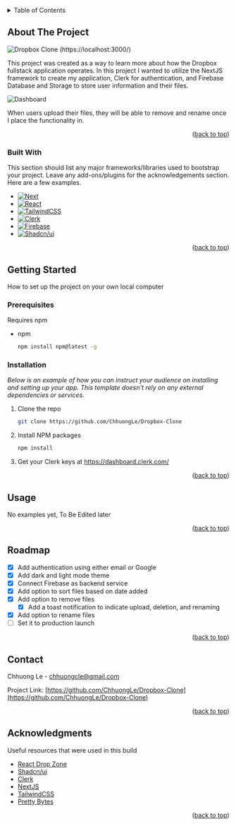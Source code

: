 <a name="readme-top"></a>

<!-- TABLE OF CONTENTS -->
<details>
  <summary>Table of Contents</summary>
  <ol>
    <li>
      <a href="#about-the-project">About The Project</a>
      <ul>
        <li><a href="#built-with">Built With</a></li>
      </ul>
    </li>
    <li>
      <a href="#getting-started">Getting Started</a>
      <ul>
        <li><a href="#prerequisites">Prerequisites</a></li>
        <li><a href="#installation">Installation</a></li>
      </ul>
    </li>
    <li><a href="#usage">Usage</a></li>
    <li><a href="#roadmap">Roadmap</a></li>
    <li><a href="#contact">Contact</a></li>
    <li><a href="#acknowledgments">Acknowledgments</a></li>
  </ol>
</details>

<!-- ABOUT THE PROJECT -->
## About The Project

![Dropbox Clone](https://imgur.com/WWmeyQt.jpg) (https://localhost:3000/)

This project was created as a way to learn more about how the Dropbox fullstack application operates. In this project I wanted to utilize the NextJS framework to create my application, Clerk for authentication, and Firebase Database and Storage to store user information and their files.

![Dashboard](https://i.imgur.com/TMT7obU.jpg)

When users upload their files, they will be able to remove and rename once I place the functionality in.

<p align="right">(<a href="#readme-top">back to top</a>)</p>

### Built With

This section should list any major frameworks/libraries used to bootstrap your project. Leave any add-ons/plugins for the acknowledgements section. Here are a few examples.

* [![Next][Next.js]][Next-url]
* [![React][React.js]][React-url]
* [![TailwindCSS][TailwindCSS]][Tailwind-url]
* [![Clerk][Clerk]][Clerk-url]
* [![Firebase][Firebase]][Firebase-url]
* [![Shadcn/ui][Shadcn/ui]][Shadcn/ui-url]

<p align="right">(<a href="#readme-top">back to top</a>)</p>

<!-- GETTING STARTED -->
## Getting Started

How to set up the project on your own local computer

### Prerequisites

Requires npm
* npm
  ```sh
  npm install npm@latest -g
  ```

### Installation

_Below is an example of how you can instruct your audience on installing and setting up your app. This template doesn't rely on any external dependencies or services._

1. Clone the repo
   ```sh
   git clone https://github.com/ChhuongLe/Dropbox-Clone
   ```
2. Install NPM packages
   ```sh
   npm install
   ```
3. Get your Clerk keys at https://dashboard.clerk.com/

<p align="right">(<a href="#readme-top">back to top</a>)</p>

<!-- USAGE EXAMPLES -->
## Usage

No examples yet, To Be Edited later

<p align="right">(<a href="#readme-top">back to top</a>)</p>

<!-- ROADMAP -->
## Roadmap

- [x] Add authentication using either email or Google
- [x] Add dark and light mode theme
- [x] Connect Firebase as backend service
- [x] Add option to sort files based on date added
- [x] Add option to remove files
  - [x] Add a toast notification to indicate upload, deletion, and renaming
- [x] Add option to rename files
- [ ] Set it to production launch

<p align="right">(<a href="#readme-top">back to top</a>)</p>

<!-- CONTACT -->
## Contact

Chhuong Le - chhuongcle@gmail.com

Project Link: [https://github.com/ChhuongLe/Dropbox-Clone](https://github.com/ChhuongLe/Dropbox-Clone)

<p align="right">(<a href="#readme-top">back to top</a>)</p>

<!-- ACKNOWLEDGMENTS -->
## Acknowledgments

Useful resources that were used in this build

* [React Drop Zone](https://react-dropzone.js.org/)
* [Shadcn/ui](https://ui.shadcn.com/)
* [Clerk](https://clerk.com/)
* [NextJS](https://nextjs.org/)
* [TailwindCSS](https://tailwindcss.com/)
* [Pretty Bytes](https://www.npmjs.com/package/pretty-bytes)

<p align="right">(<a href="#readme-top">back to top</a>)</p>


<!-- MARKDOWN LINKS & IMAGES -->
<!-- https://www.markdownguide.org/basic-syntax/#reference-style-links -->

[Next.js]: https://img.shields.io/badge/next.js-000000?style=for-the-badge&logo=nextdotjs&logoColor=white
[Next-url]: https://nextjs.org/
[React.js]: https://img.shields.io/badge/React-20232A?style=for-the-badge&logo=react&logoColor=61DAFB
[React-url]: https://reactjs.org/
[Clerk]: https://img.shields.io/badge/clerk-purple?style=for-the-badge&logo=clerk&logoColor=white
[Clerk-url]: https://clerk.com/
[Firebase]: https://img.shields.io/badge/firebase-orange?style=for-the-badge&logo=firebase&logoColor=white
[Firebase-url]: https://firebase.google.com/
[TailwindCSS]: https://img.shields.io/badge/tailwind-blue?style=for-the-badge&logo=tailwindcss&logoColor=white
[Tailwind-url]: https://tailwindcss.com/
[Shadcn/ui]: https://img.shields.io/badge/shadcn-black?style=for-the-badge&logo=shad&logoColor=white
[Shadcn/ui-url]: https://ui.shadcn.com/
